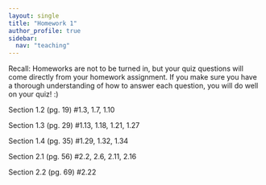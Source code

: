 ```yaml
---
layout: single
title: "Homework 1"
author_profile: true
sidebar:
  nav: "teaching"
---
```


Recall: Homeworks are not to be turned in, but your quiz questions will come directly from your homework assignment. If you make sure you have a thorough understanding of how to answer each question, you will do well on your quiz! :)

Section 1.2 (pg. 19) #1.3, 1.7, 1.10

Section 1.3 (pg. 29) #1.13, 1.18, 1.21, 1.27

Section 1.4 (pg. 35) #1.29, 1.32, 1.34

Section 2.1 (pg. 56) #2.2, 2.6, 2.11, 2.16

Section 2.2 (pg. 69) #2.22
